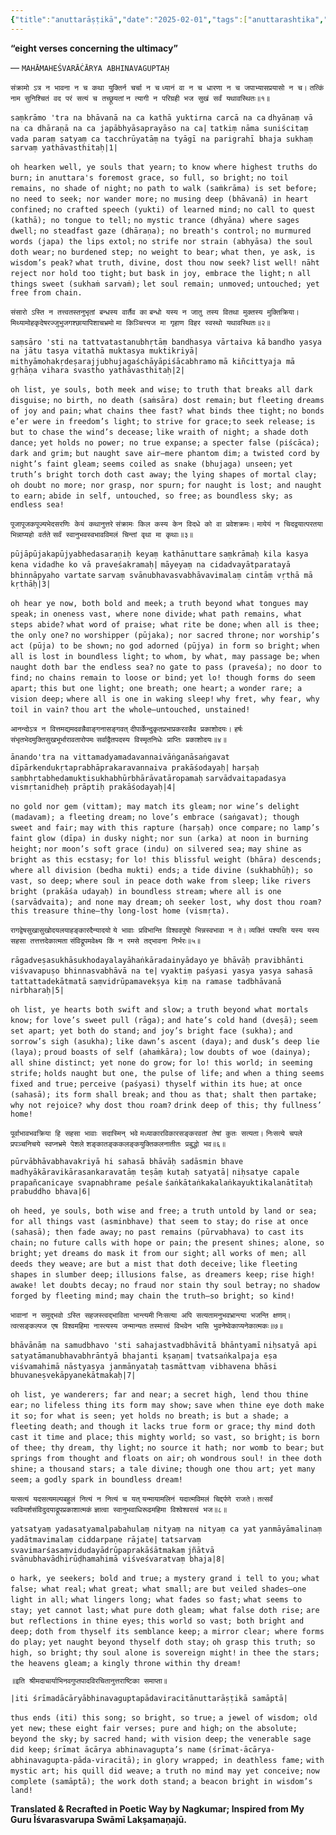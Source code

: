 ```yaml
---
{"title":"anuttarāṣṭikā","date":"2025-02-01","tags":["anuttarashtika","abhinavagupta","scriptures"],"publish":true,"path":"scriptures/anuttarāṣṭikā.md","permalink":"/scriptures/anuttarashtika/","PassFrontmatter":true}
---
```


<span class="center-text">**“eight verses concerning the ultimacy”**</span>

<span class="center-text">— `MAHĀMAHEŚVARĀĊĀRYA ABHINAVAGUPTAḤ`</span>

</div>

<span class="center-text">`संक्रामो ऽत्र न भावना न च कथा युक्तिर्न चर्चा न च`</span>
<span class="center-text">`ध्यानं वा न च धारणा न च जपाभ्यासप्रयासो न च।`</span>
<span class="center-text">`तत्किं नाम सुनिश्चितं वद परं सत्यं च तच्छ्रूयतां`</span>
<span class="center-text">`न त्यागी न परिग्रही भज सुखं सर्वं यथावस्थितः॥१॥`</span>

<span class="center-text">`saṃkrāmo 'tra na bhāvanā na ca kathā yuktirna carcā na ca`</span>
<span class="center-text">`dhyānaṃ vā na ca dhāraṇā na ca japābhyāsaprayāso na ca|`</span>
<span class="center-text">`tatkiṃ nāma suniścitaṃ vada paraṃ satyaṃ ca tacchrūyatāṃ`</span>
<span class="center-text">`na tyāgī na parigrahī bhaja sukhaṃ sarvaṃ yathāvasthitaḥ|1|`</span>

<span class="center-text">`oh hearken well, ye souls that yearn;`</span>
<span class="center-text">`to know where highest truths do burn;`</span>
<span class="center-text">`in anuttara's foremost grace, so full, so bright;`</span>
<span class="center-text">`no toil remains, no shade of night;`</span>
<span class="center-text">`no path to walk (saṁkrāma) is set before;`</span>
<span class="center-text">`no need to seek; nor wander more;`</span>
<span class="center-text">`no musing deep (bhāvanā) in heart confined;`</span>
<span class="center-text">`no crafted speech (yukti) of learned mind;`</span>
<span class="center-text">`no call to quest (kathā); no tongue to tell;`</span>
<span class="center-text">`no mystic trance (dhyāna) where sages dwell;`</span>
<span class="center-text">`no steadfast gaze (dhāraṇa); no breath's control;`</span>
<span class="center-text">`no murmured words (japa) the lips extol;`</span>
<span class="center-text">`no strife nor strain (abhyāsa) the soul doth wear;`</span>
<span class="center-text">`no burdened step; no weight to bear;`</span>
<span class="center-text">`what then, ye ask, is wisdom’s peak?`</span>
<span class="center-text">`what truth, divine, dost thou now seek?`</span>
<span class="center-text">`list well! nāht reject nor hold too tight;`</span>
<span class="center-text">`but bask in joy, embrace the light;`</span>
<span class="center-text">`n all things sweet (sukhaṁ sarvaṁ);`</span>
<span class="center-text">`let soul remain; unmoved;`</span>
<span class="center-text">`untouched; yet free from chain.`</span>


<span class="center-text">`संसारो ऽस्ति न तत्त्वतस्तनुभृतां बन्धस्य वार्तैव का`</span>
<span class="center-text">`बन्धो यस्य न जातु तस्य वितथा मुक्तस्य मुक्तिक्रिया।`</span>
<span class="center-text">`मिथ्यामोहकृदेषरज्जुभुजगश्छायापिशाचभ्रमो`</span>
<span class="center-text">`मा किञ्चित्त्यज मा गृहाण विहर स्वस्थो यथावस्थितः॥२॥`</span>

<span class="center-text">`saṃsāro 'sti na tattvatastanubhṛtāṃ bandhasya vārtaiva kā`</span>
<span class="center-text">`bandho yasya na jātu tasya vitathā muktasya muktikriyā|`</span>
<span class="center-text">`mithyāmohakṛdeṣarajjubhujagaśchāyāpiśācabhramo`</span>
<span class="center-text">`mā kiñcittyaja mā gṛhāṇa vihara svastho yathāvasthitaḥ|2|`</span>

<span class="center-text">`oh list, ye souls, both meek and wise;`</span>
<span class="center-text">`to truth that breaks all dark disguise;`</span>
<span class="center-text">`no birth, no death (saṁsāra) dost remain;`</span>
<span class="center-text">`but fleeting dreams of joy and pain;`</span>
<span class="center-text">`what chains thee fast? what binds thee tight;`</span>
<span class="center-text">`no bonds e’er were in freedom’s light;`</span>
<span class="center-text">`to strive for grace;to seek release;`</span>
<span class="center-text">`is but to chase the wind’s decease;`</span>
<span class="center-text">`like wraith of night; a shade doth dance;`</span>
<span class="center-text">`yet holds no power; no true expanse;`</span>
<span class="center-text">`a specter false (piścāca); dark and grim;`</span>
<span class="center-text">`but naught save air—mere phantom dim;`</span>
<span class="center-text">`a twisted cord by night’s faint gleam;`</span>
<span class="center-text">`seems coiled as snake (bhujaga) unseen;`</span>
<span class="center-text">`yet truth’s bright torch doth cast away;`</span>
<span class="center-text">`the lying shapes of mortal clay;`</span>
<span class="center-text">`oh doubt no more; nor grasp, nor spurn;`</span>
<span class="center-text">`for naught is lost; and naught to earn;`</span>
<span class="center-text">`abide in self, untouched, so free;`</span>
<span class="center-text">`as boundless sky; as endless sea!`</span>


<span class="center-text">`पूजापूजकपूज्यभेदसरणिः केयं कथानुत्तरे`</span>
<span class="center-text">`संक्रामः किल कस्य केन विदधे को वा प्रवेशक्रमः।`</span>
<span class="center-text">`मायेयं न चिदद्वयात्परतया भिन्नाप्यहो वर्तते`</span>
<span class="center-text">`सर्वं स्वानुभवस्वभावविमलं चिन्तां वृथा मा कृथाः॥३॥`</span>

<span class="center-text">`pūjāpūjakapūjyabhedasaraṇiḥ keyaṃ kathānuttare`</span>
<span class="center-text">`saṃkrāmaḥ kila kasya kena vidadhe ko vā praveśakramaḥ|`</span>
<span class="center-text">`māyeyaṃ na cidadvayātparatayā bhinnāpyaho vartate`</span>
<span class="center-text">`sarvaṃ svānubhavasvabhāvavimalaṃ cintāṃ vṛthā mā kṛthāḥ|3|`</span>

<span class="center-text">`oh hear ye now, both bold and meek;`</span>
<span class="center-text">`a truth beyond what tongues may speak;`</span>
<span class="center-text">`in oneness vast, where none divide;`</span>
<span class="center-text">`what path remains, what steps abide?`</span>
<span class="center-text">`what word of praise; what rite be done;`</span>
<span class="center-text">`when all is thee; the only one?`</span>
<span class="center-text">`no worshipper (pūjaka); nor sacred throne;`</span>
<span class="center-text">`nor worship’s act (pūja) to be shown;`</span>
<span class="center-text">`no god adorned (pūjya) in form so bright;`</span>
<span class="center-text">`when all is lost in boundless light;`</span>
<span class="center-text">`to whom, by what, may passage be;`</span>
<span class="center-text">`when naught doth bar the endless sea?`</span>
<span class="center-text">`no gate to pass (praveśa); no door to find;`</span>
<span class="center-text">`no chains remain to loose or bind;`</span>
<span class="center-text">`yet lo! though forms do seem apart;`</span>
<span class="center-text">`this but one light; one breath; one heart;`</span>
<span class="center-text">`a wonder rare; a vision deep;`</span>
<span class="center-text">`where all is one in waking sleep!`</span>
<span class="center-text">`why fret, why fear, why toil in vain?`</span>
<span class="center-text">`thou art the whole—untouched, unstained!`</span>


<span class="center-text">`आनन्दोऽत्र न वित्तमद्यमदवन्नैवाङ्गनासङ्गवत्`</span>
<span class="center-text">`दीपार्केन्दुकृतप्रभाप्रकरवन्नैव प्रकाशोदयः।`</span>
<span class="center-text">`हर्षः संभृतभेदमुक्तिसुखभूर्भारावतारोपमः`</span>
<span class="center-text">`सर्वाद्वैतपदस्य विस्मृतनिधेः प्राप्तिः प्रकाशोदयः॥४॥`</span>

<span class="center-text">`ānando'tra na vittamadyamadavannaivāṅganāsaṅgavat`</span>
<span class="center-text">`dīpārkendukṛtaprabhāprakaravannaiva prakāśodayaḥ|`</span>
<span class="center-text">`harṣaḥ saṃbhṛtabhedamuktisukhabhūrbhārāvatāropamaḥ`</span>
<span class="center-text">`sarvādvaitapadasya vismṛtanidheḥ prāptiḥ prakāśodayaḥ|4|`</span>

<span class="center-text">`no gold nor gem (vittam); may match its gleam;`</span>
<span class="center-text">`nor wine’s delight (madavam); a fleeting dream;`</span>
<span class="center-text">`no love’s embrace (saṅgavat); though sweet and fair;`</span>
<span class="center-text">`may with this rapture (harṣaḥ) once compare;`</span>
<span class="center-text">`no lamp’s faint glow (dīpa) in dusky night;`</span>
<span class="center-text">`nor sun (arka) at noon in burning height;`</span>
<span class="center-text">`nor moon’s soft grace (indu) on silvered sea;`</span>
<span class="center-text">`may shine as bright as this ecstasy;`</span>
<span class="center-text">`for lo! this blissful weight (bhāra) descends;`</span>
<span class="center-text">`where all division (bedha mukti) ends;`</span>
<span class="center-text">`a tide divine (sukhabhūḥ); so vast, so deep;`</span>
<span class="center-text">`where soul in peace doth wake from sleep;`</span>
<span class="center-text">`like rivers bright (prakāśa udayaḥ) in boundless stream;`</span>
<span class="center-text">`where all is one (sarvādvaita); and none may dream;`</span>
<span class="center-text">`oh seeker lost, why dost thou roam?`</span>
<span class="center-text">`this treasure thine—thy long-lost home (vismṛta).`</span>


<span class="center-text">`रागद्वेषसुखासुखोदयलयाहङ्कारदैन्यादयो`</span>
<span class="center-text">`ये भावाः प्रविभान्ति विश्ववपुषो भिन्नस्वभावा न ते।`</span>
<span class="center-text">`व्यक्तिं पश्यसि यस्य यस्य सहसा तत्तत्तदेकात्मता`</span>
<span class="center-text">`संविद्रूपमवेक्ष्य किं न रमसे तद्भावना निर्भरः॥५॥`</span>

<span class="center-text">`rāgadveṣasukhāsukhodayalayāhaṅkāradainyādayo`</span>
<span class="center-text">`ye bhāvāḥ pravibhānti viśvavapuṣo bhinnasvabhāvā na te|`</span>
<span class="center-text">`vyaktiṃ paśyasi yasya yasya sahasā tattattadekātmatā`</span>
<span class="center-text">`saṃvidrūpamavekṣya kiṃ na ramase tadbhāvanā nirbharaḥ|5|`</span>

<span class="center-text">`oh list, ye hearts both swift and slow;`</span>
<span class="center-text">`a truth beyond what mortals know;`</span>
<span class="center-text">`for love’s sweet pull (rāga);`</span>
<span class="center-text">`and hate’s cold hand (dveṣā);`</span>
<span class="center-text">`seem set apart; yet both do stand;`</span>
<span class="center-text">`and joy’s bright face (sukha);`</span>
<span class="center-text">`and sorrow’s sigh (asukha);`</span>
<span class="center-text">`like dawn’s ascent (daya);`</span>
<span class="center-text">`and dusk’s deep lie (laya);`</span>
<span class="center-text">`proud boasts of self (ahaṁkāra);`</span>
<span class="center-text">`low doubts of woe (dainya);`</span>
<span class="center-text">`all shine distinct; yet none do grow;`</span>
<span class="center-text">`for lo! this world; in seeming strife;`</span>
<span class="center-text">`holds naught but one, the pulse of life;`</span>
<span class="center-text">`and when a thing seems fixed and true;`</span>
<span class="center-text">`perceive (paśyasi) thyself within its hue;`</span>
<span class="center-text">`at once (sahasā); its form shall break;`</span>
<span class="center-text">`and thou as that; shalt then partake;`</span>
<span class="center-text">`why not rejoice? why dost thou roam?`</span>
<span class="center-text">`drink deep of this; thy fullness’ home!`</span>


<span class="center-text">`पूर्वाभावभवक्रिया हि सहसा भावाः सदास्मिन् भवे`</span>
<span class="center-text">`मध्याकारविकारसङ्करवतां तेषां कुतः सत्यता।`</span>
<span class="center-text">`निःसत्ये चपले प्रपञ्चनिचये स्वप्नभ्रमे पेशले`</span>
<span class="center-text">`शङ्कातङ्ककलङ्कयुक्तिकलनातीतः प्रबुद्धो भव॥६॥`</span>

<span class="center-text">`pūrvābhāvabhavakriyā hi sahasā bhāvāḥ sadāsmin bhave`</span>
<span class="center-text">`madhyākāravikārasan‌karavatāṃ teṣāṃ kutaḥ satyatā|`</span>
<span class="center-text">`niḥsatye capale prapañcanicaye svapnabhrame peśale`</span>
<span class="center-text">`śaṅkātaṅkakalaṅkayuktikalanātītaḥ prabuddho bhava|6|`</span>

<span class="center-text">`oh heed, ye souls, both wise and free;`</span>
<span class="center-text">`a truth untold by land or sea;`</span>
<span class="center-text">`for all things vast (asminbhave) that seem to stay;`</span>
<span class="center-text">`do rise at once (sahasā); then fade away;`</span>
<span class="center-text">`no past remains (pūrvabhava) to cast its chain;`</span>
<span class="center-text">`no future calls with hope or pain;`</span>
<span class="center-text">`the present shines; alone, so bright;`</span>
<span class="center-text">`yet dreams do mask it from our sight;`</span>
<span class="center-text">`all works of men; all deeds they weave;`</span>
<span class="center-text">`are but a mist that doth deceive;`</span>
<span class="center-text">`like fleeting shapes in slumber deep;`</span>
<span class="center-text">`illusions false, as dreamers keep;`</span>
<span class="center-text">`rise high! awake! let doubts decay;`</span>
<span class="center-text">`no fraud nor stain thy soul betray;`</span>
<span class="center-text">`no shadow forged by fleeting mind;`</span>
<span class="center-text">`may chain the truth—so bright; so kind!`</span>


<span class="center-text">`भावानां न समुद्भवो ऽस्ति सहजस्त्वद्भाविता भान्त्यमी`</span>
<span class="center-text">`निःसत्या अपि सत्यतामनुभवभ्रान्त्या भजन्ति क्षणम्।`</span>
<span class="center-text">`त्वत्सङ्कल्पज एष विश्वमहिमा नास्त्यस्य जन्मान्यतः`</span>
<span class="center-text">`तस्मात्त्वं विभवेन भासि भुवनेष्वेकाप्यनेकात्मकः॥७॥`</span>

<span class="center-text">`bhāvānāṃ na samudbhavo 'sti sahajastvadbhāvitā bhāntyamī`</span>
<span class="center-text">`niḥsatyā api satyatāmanubhavabhrāntyā bhajanti kṣaṇam|`</span>
<span class="center-text">`tvatsaṅkalpaja eṣa viśvamahimā nāstyasya janmānyataḥ`</span>
<span class="center-text">`tasmāttvaṃ vibhavena bhāsi bhuvaneṣvekāpyanekātmakaḥ|7|`</span>

<span class="center-text">`oh list, ye wanderers; far and near;`</span>
<span class="center-text">`a secret high, lend thou thine ear;`</span>
<span class="center-text">`no lifeless thing its form may show;`</span>
<span class="center-text">`save when thine eye doth make it so;`</span>
<span class="center-text">`for what is seen; yet holds no breath;`</span>
<span class="center-text">`is but a shade; a fleeting death;`</span>
<span class="center-text">`and though it lacks true form or grace;`</span>
<span class="center-text">`thy mind doth cast it time and place;`</span>
<span class="center-text">`this mighty world; so vast, so bright;`</span>
<span class="center-text">`is born of thee; thy dream, thy light;`</span>
<span class="center-text">`no source it hath; nor womb to bear;`</span>
<span class="center-text">`but springs from thought and floats on air;`</span>
<span class="center-text">`oh wondrous soul! in thee doth shine;`</span>
<span class="center-text">`a thousand stars; a tale divine;`</span>
<span class="center-text">`though one thou art; yet many seem;`</span>
<span class="center-text">`a godly spark in boundless dream!`</span>


<span class="center-text">`यत्सत्यं यदसत्यमल्पबहुलं नित्यं न नित्यं च यत्`</span>
<span class="center-text">`यन्मायामलिनं यदात्मविमलं चिद्दर्पणे राजते।`</span>
<span class="center-text">`तत्सर्वं स्वविमर्शसंविदुदयाद्रूपप्रकाशात्मकं`</span>
<span class="center-text">`ज्ञात्वा स्वानुभवाधिरूढमहिमा विश्वेश्वरत्वं भज॥८॥`</span>

<span class="center-text">`yatsatyaṃ yadasatyamalpabahulaṃ nityaṃ na nityaṃ ca yat`</span>
<span class="center-text">`yanmāyāmalinaṃ yadātmavimalaṃ ciddarpaṇe rājate|`</span>
<span class="center-text">`tatsarvaṃ svavimarśasaṃvidudayādrūpaprakāśātmakaṃ`</span>
<span class="center-text">`jñātvā svānubhavādhirūḍhamahimā viśveśvaratvaṃ bhaja|8|`</span>

<span class="center-text">`o hark, ye seekers; bold and true;`</span>
<span class="center-text">`a mystery grand i tell to you;`</span>
<span class="center-text">`what false; what real;`</span>
<span class="center-text">`what great; what small;`</span>
<span class="center-text">`are but veiled shades—one light in all;`</span>
<span class="center-text">`what lingers long; what fades so fast;`</span>
<span class="center-text">`what seems to stay; yet cannot last;`</span>
<span class="center-text">`what pure doth gleam; what false doth rise;`</span>
<span class="center-text">`are but reflections in thine eyes;`</span>
<span class="center-text">`this world so vast; both bright and deep;`</span>
<span class="center-text">`doth from thyself its semblance keep;`</span>
<span class="center-text">`a mirror clear; where forms do play;`</span>
<span class="center-text">`yet naught beyond thyself doth stay;`</span>
<span class="center-text">`oh grasp this truth; so high, so bright;`</span>
<span class="center-text">`thy soul alone is sovereign might!`</span>
<span class="center-text">`in thee the stars; the heavens gleam;`</span>
<span class="center-text">`a kingly throne within thy dream!`</span>


<span class="center-text">`॥इति श्रीमदाचार्याभिनवगुप्तपादविरचितानुत्तराष्टिका समाप्ता॥`</span>

<span class="center-text">`|iti śrīmadācāryābhinavaguptapādaviracitānuttarāṣṭikā samāptā|`</span>

<span class="center-text">`thus ends (iti) this song; so bright, so true;`</span>
<span class="center-text">`a jewel of wisdom; old yet new;`</span>
<span class="center-text">`these eight fair verses; pure and high;`</span>
<span class="center-text">`on the absolute; beyond the sky;`</span>
<span class="center-text">`by sacred hand; with vision deep;`</span>
<span class="center-text">`the venerable sage did keep;`</span>
<span class="center-text">`śrīmat ācārya abhinavagupta’s name`</span> <span class="center-text">`(śrīmat-ācārya-abhinavagupta-pāda-viracitā);`</span>
<span class="center-text">`in glory wrapped; in deathless fame;`</span>
<span class="center-text">`with mystic art; his quill did weave;`</span>
<span class="center-text">`a truth no mind may yet conceive;`</span>
<span class="center-text">`now complete (samāptā); the work doth stand;`</span>
<span class="center-text">`a beacon bright in wisdom’s land!`</span>


<span class="center-text">**Translated & Recrafted in Poetic Way by Nagkumar; Inspired from My Guru Īśvarasvarupa Swāmī Lakṣamaṇajū.**</span>
